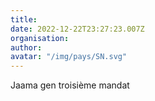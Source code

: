 ```yaml
---
title: 
date: 2022-12-22T23:27:23.007Z
organisation: 
author: 
avatar: "/img/pays/SN.svg"
---
```


Jaama gen troisième mandat 